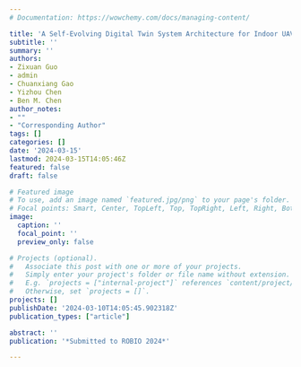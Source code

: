 ```yaml
---
# Documentation: https://wowchemy.com/docs/managing-content/

title: 'A Self-Evolving Digital Twin System Architecture for Indoor UAV Management based on Online Deep Learning'
subtitle: ''
summary: ''
authors:
- Zixuan Guo
- admin
- Chuanxiang Gao
- Yizhou Chen
- Ben M. Chen
author_notes:
- ""
- "Corresponding Author"
tags: []
categories: []
date: '2024-03-15'
lastmod: 2024-03-15T14:05:46Z
featured: false
draft: false

# Featured image
# To use, add an image named `featured.jpg/png` to your page's folder.
# Focal points: Smart, Center, TopLeft, Top, TopRight, Left, Right, BottomLeft, Bottom, BottomRight.
image:
  caption: ''
  focal_point: ''
  preview_only: false

# Projects (optional).
#   Associate this post with one or more of your projects.
#   Simply enter your project's folder or file name without extension.
#   E.g. `projects = ["internal-project"]` references `content/project/deep-learning/index.md`.
#   Otherwise, set `projects = []`.
projects: []
publishDate: '2024-03-10T14:05:45.902318Z'
publication_types: ["article"]

abstract: ''
publication: '*Submitted to ROBIO 2024*'

---
```

